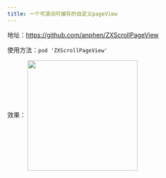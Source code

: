 ```yaml
---
title: 一个可滚动可缓存的自定义pageView
---
```

地址：<https://github.com/anphen/ZXScrollPageView>

使用方法：`pod 'ZXScrollPageView'`

效果：
<img src="http://pf8asqbgd.bkt.clouddn.com/2018-09-18%2011.11.41.gif" width="250" align=center />

